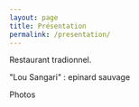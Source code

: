 ```yaml
---
layout: page
title: Présentation
permalink: /presentation/
---
```


Restaurant tradionnel.

"Lou Sangari" : epinard sauvage

Photos
